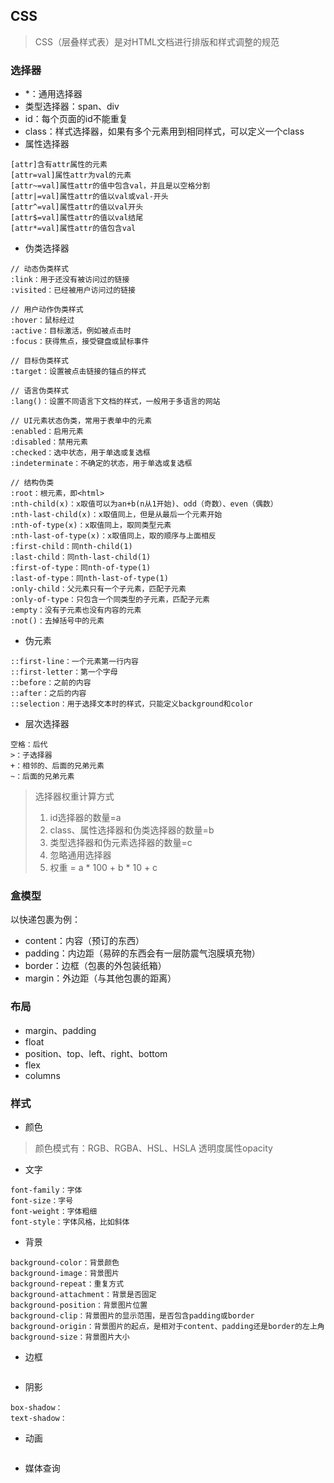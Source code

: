 ## CSS
> CSS（层叠样式表）是对HTML文档进行排版和样式调整的规范

### 选择器
- \*：通用选择器
- 类型选择器：span、div
- id：每个页面的id不能重复
- class：样式选择器，如果有多个元素用到相同样式，可以定义一个class
- 属性选择器
```
[attr]含有attr属性的元素
[attr=val]属性attr为val的元素
[attr~=val]属性attr的值中包含val，并且是以空格分割
[attr|=val]属性attr的值以val或val-开头
[attr^=val]属性attr的值以val开头
[attr$=val]属性attr的值以val结尾
[attr*=val]属性attr的值包含val
```
- 伪类选择器
```
// 动态伪类样式
:link：用于还没有被访问过的链接
:visited：已经被用户访问过的链接

// 用户动作伪类样式
:hover：鼠标经过
:active：目标激活，例如被点击时
:focus：获得焦点，接受键盘或鼠标事件

// 目标伪类样式
:target：设置被点击链接的锚点的样式

// 语言伪类样式
:lang()：设置不同语言下文档的样式，一般用于多语言的网站

// UI元素状态伪类，常用于表单中的元素
:enabled：启用元素
:disabled：禁用元素
:checked：选中状态，用于单选或复选框
:indeterminate：不确定的状态，用于单选或复选框

// 结构伪类
:root：根元素，即<html>
:nth-child(x)：x取值可以为an+b(n从1开始)、odd（奇数）、even（偶数）
:nth-last-child(x)：x取值同上，但是从最后一个元素开始
:nth-of-type(x)：x取值同上，取同类型元素
:nth-last-of-type(x)：x取值同上，取的顺序与上面相反
:first-child：同nth-child(1)
:last-child：同nth-last-child(1)
:first-of-type：同nth-of-type(1)
:last-of-type：同nth-last-of-type(1)
:only-child：父元素只有一个子元素，匹配子元素
:only-of-type：只包含一个同类型的子元素，匹配子元素
:empty：没有子元素也没有内容的元素
:not()：去掉括号中的元素
```

- 伪元素
```
::first-line：一个元素第一行内容
::first-letter：第一个字母
::before：之前的内容
::after：之后的内容
::selection：用于选择文本时的样式，只能定义background和color
```

- 层次选择器
```
空格：后代
>：子选择器
+：相邻的、后面的兄弟元素
~：后面的兄弟元素
```
> 选择器权重计算方式  
> 1. id选择器的数量=a  
> 2. class、属性选择器和伪类选择器的数量=b  
> 3. 类型选择器和伪元素选择器的数量=c  
> 4. 忽略通用选择器  
> 5. 权重 = a * 100 + b * 10 + c  

### 盒模型
以快递包裹为例：
- content：内容（预订的东西）
- padding：内边距（易碎的东西会有一层防震气泡膜填充物）
- border：边框（包裹的外包装纸箱）
- margin：外边距（与其他包裹的距离）

### 布局
- margin、padding
- float
- position、top、left、right、bottom
- flex
- columns

### 样式
- 颜色
> 颜色模式有：RGB、RGBA、HSL、HSLA 
> 透明度属性opacity

- 文字
```
font-family：字体
font-size：字号
font-weight：字体粗细
font-style：字体风格，比如斜体
```
- 背景
```
background-color：背景颜色
background-image：背景图片
background-repeat：重复方式
background-attachment：背景是否固定
background-position：背景图片位置
background-clip：背景图片的显示范围，是否包含padding或border
background-origin：背景图片的起点，是相对于content、padding还是border的左上角
background-size：背景图片大小
```
- 边框
```
```
- 阴影
```
box-shadow：
text-shadow：
```
- 动画
```
```
- 媒体查询
```
```